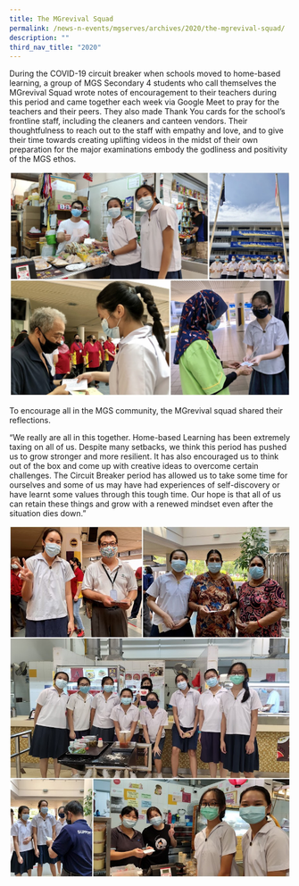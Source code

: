 ```yaml
---
title: The MGrevival Squad
permalink: /news-n-events/mgserves/archives/2020/the-mgrevival-squad/
description: ""
third_nav_title: "2020"
---
```

During the COVID-19 circuit breaker when schools moved to home-based learning, a group of MGS Secondary 4 students who call themselves the MGrevival Squad wrote notes of encouragement to their teachers during this period and came together each week via Google Meet to pray for the teachers and their peers. They also made Thank You cards for the school’s frontline staff, including the cleaners and canteen vendors. Their thoughtfulness to reach out to the staff with empathy and love, and to give their time towards creating uplifting videos in the midst of their own preparation for the major examinations embody the godliness and positivity of the MGS ethos.

![](/images/200707%20MGrevival%20b.jpg)

To encourage all in the MGS community, the MGrevival squad shared their reflections. 

  

“We really are all in this together. Home-based Learning has been extremely taxing on all of us. Despite many setbacks, we think this period has pushed us to grow stronger and more resilient. It has also encouraged us to think out of the box and come up with creative ideas to overcome certain challenges. The Circuit Breaker period has allowed us to take some time for ourselves and some of us may have had experiences of self-discovery or have learnt some values through this tough time. Our hope is that all of us can retain these things and grow with a renewed mindset even after the situation dies down.”

![](/images/200707%20MGrevival%20a.jpg)